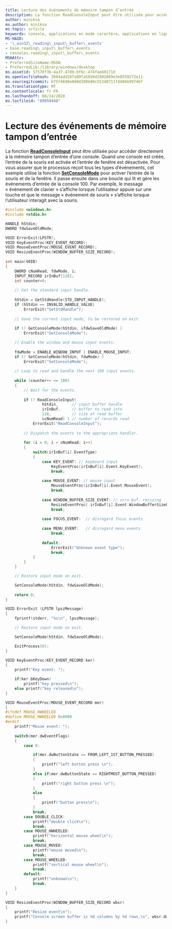 ```yaml
---
title: Lecture des événements de mémoire tampon d’entrée
description: La fonction ReadConsoleInput peut être utilisée pour accéder directement à la mémoire tampon d’entrée d’une console.
author: miniksa
ms.author: miniksa
ms.topic: article
keywords: console, applications en mode caractère, applications en ligne de commande, applications Terminal Server, API de console
MS-HAID:
- '\_win32\_reading\_input\_buffer\_events'
- base.reading\_input\_buffer\_events
- consoles.reading\_input\_buffer\_events
MSHAttr:
- PreferredSiteName:MSDN
- PreferredLib:/library/windows/desktop
ms.assetid: 57570f3b-4a37-4789-bf6c-474fae60171d
ms.openlocfilehash: 2604add28fa89fa5650d2802069e3e0559272e11
ms.sourcegitcommit: b75f4688e080d300b80c552d0711fdd86b9974bf
ms.translationtype: MT
ms.contentlocale: fr-FR
ms.lasthandoff: 08/24/2020
ms.locfileid: "89059448"
---
```

# <a name="reading-input-buffer-events"></a>Lecture des événements de mémoire tampon d’entrée


La fonction [**ReadConsoleInput**](readconsoleinput.md) peut être utilisée pour accéder directement à la mémoire tampon d’entrée d’une console. Quand une console est créée, l’entrée de la souris est activée et l’entrée de fenêtre est désactivée. Pour vous assurer que le processus reçoit tous les types d’événements, cet exemple utilise la fonction [**SetConsoleMode**](setconsolemode.md) pour activer l’entrée de la souris et de la fenêtre. Il passe ensuite dans une boucle qui lit et gère les événements d’entrée de la console 100. Par exemple, le message « événement de clavier » s’affiche lorsque l’utilisateur appuie sur une touche et que le message « événement de souris » s’affiche lorsque l’utilisateur interagit avec la souris.

```C
#include <windows.h>
#include <stdio.h>

HANDLE hStdin; 
DWORD fdwSaveOldMode;

VOID ErrorExit(LPSTR);
VOID KeyEventProc(KEY_EVENT_RECORD); 
VOID MouseEventProc(MOUSE_EVENT_RECORD); 
VOID ResizeEventProc(WINDOW_BUFFER_SIZE_RECORD); 
 
int main(VOID) 
{ 
    DWORD cNumRead, fdwMode, i; 
    INPUT_RECORD irInBuf[128]; 
    int counter=0;
 
    // Get the standard input handle. 
 
    hStdin = GetStdHandle(STD_INPUT_HANDLE); 
    if (hStdin == INVALID_HANDLE_VALUE) 
        ErrorExit("GetStdHandle"); 
 
    // Save the current input mode, to be restored on exit. 
 
    if (! GetConsoleMode(hStdin, &fdwSaveOldMode) ) 
        ErrorExit("GetConsoleMode"); 

    // Enable the window and mouse input events. 
 
    fdwMode = ENABLE_WINDOW_INPUT | ENABLE_MOUSE_INPUT; 
    if (! SetConsoleMode(hStdin, fdwMode) ) 
        ErrorExit("SetConsoleMode"); 
 
    // Loop to read and handle the next 100 input events. 
 
    while (counter++ <= 100) 
    { 
        // Wait for the events. 
 
        if (! ReadConsoleInput( 
                hStdin,      // input buffer handle 
                irInBuf,     // buffer to read into 
                128,         // size of read buffer 
                &cNumRead) ) // number of records read 
            ErrorExit("ReadConsoleInput"); 
 
        // Dispatch the events to the appropriate handler. 
 
        for (i = 0; i < cNumRead; i++) 
        {
            switch(irInBuf[i].EventType) 
            { 
                case KEY_EVENT: // keyboard input 
                    KeyEventProc(irInBuf[i].Event.KeyEvent); 
                    break; 
 
                case MOUSE_EVENT: // mouse input 
                    MouseEventProc(irInBuf[i].Event.MouseEvent); 
                    break; 
 
                case WINDOW_BUFFER_SIZE_EVENT: // scrn buf. resizing 
                    ResizeEventProc( irInBuf[i].Event.WindowBufferSizeEvent ); 
                    break; 
 
                case FOCUS_EVENT:  // disregard focus events 
 
                case MENU_EVENT:   // disregard menu events 
                    break; 
 
                default: 
                    ErrorExit("Unknown event type"); 
                    break; 
            } 
        }
    } 

    // Restore input mode on exit.

    SetConsoleMode(hStdin, fdwSaveOldMode);
 
    return 0; 
}

VOID ErrorExit (LPSTR lpszMessage) 
{ 
    fprintf(stderr, "%s\n", lpszMessage); 

    // Restore input mode on exit.

    SetConsoleMode(hStdin, fdwSaveOldMode);

    ExitProcess(0); 
}

VOID KeyEventProc(KEY_EVENT_RECORD ker)
{
    printf("Key event: ");

    if(ker.bKeyDown)
        printf("key pressed\n");
    else printf("key released\n");
}

VOID MouseEventProc(MOUSE_EVENT_RECORD mer)
{
#ifndef MOUSE_HWHEELED
#define MOUSE_HWHEELED 0x0008
#endif
    printf("Mouse event: ");
    
    switch(mer.dwEventFlags)
    {
        case 0:

            if(mer.dwButtonState == FROM_LEFT_1ST_BUTTON_PRESSED)
            {
                printf("left button press \n");
            }
            else if(mer.dwButtonState == RIGHTMOST_BUTTON_PRESSED)
            {
                printf("right button press \n");
            }
            else
            {
                printf("button press\n");
            }
            break;
        case DOUBLE_CLICK:
            printf("double click\n");
            break;
        case MOUSE_HWHEELED:
            printf("horizontal mouse wheel\n");
            break;
        case MOUSE_MOVED:
            printf("mouse moved\n");
            break;
        case MOUSE_WHEELED:
            printf("vertical mouse wheel\n");
            break;
        default:
            printf("unknown\n");
            break;
    }
}

VOID ResizeEventProc(WINDOW_BUFFER_SIZE_RECORD wbsr)
{
    printf("Resize event\n");
    printf("Console screen buffer is %d columns by %d rows.\n", wbsr.dwSize.X, wbsr.dwSize.Y);
}
```

 

 




